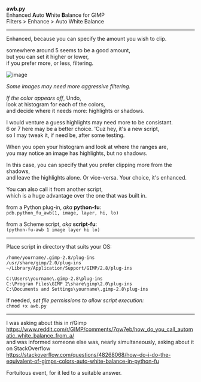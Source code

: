 **awb.py**  
Enhanced **A**uto **W**hite **B**alance for GIMP  
Filters > Enhance > Auto White Balance  

---

Enhanced, because you can specify the amount you wish to clip.  

somewhere around 5 seems to be a good amount,  
but you can set it higher or lower,  
if you prefer more, or less, filtering.  

![image](https://pbs.twimg.com/media/DTzLQn_WAAESxH9?format=jpg)  

*Some images may need more aggressive filtering.*  

*If the color appears off*, Undo,  
look at histogram for each of the colors,  
and decide where it needs more: highlights or shadows.  

I would venture a guess highlights may need more to be consistant.  
6 or 7 here may be a better choice.  'Cuz hey, it's a new script,  
so I may tweak it, if need be, after some testing.  

When you open your histogram and look at where the ranges are,  
you may notice an image has highlights, but no shadows.  

In this case, you can specify that you prefer clipping more from the shadows,  
and leave the highlights alone.  Or vice-versa.  Your choice, it's enhanced.  

You can also call it from another script,  
which is a huge advantage over the one that was built in.  

from a Python plug-in, *aka* **python-fu**:  
`pdb.python_fu_awb(1, image, layer, hi, lo)`  

from a Scheme script, *aka* **script-fu**:  
`(python-fu-awb 1 image layer hi lo)`  

---

Place script in directory that suits your OS:

    /home/yourname/.gimp-2.8/plug-ins  
  	/usr/share/gimp/2.0/plug-ins  
    ~/Library/Application/Support/GIMP/2.8/plug-ins  

  	C:\Users\yourname\.gimp-2.8\plug-ins  
  	C:\Program Files\GIMP 2\share\gimp\2.0\plug-ins  
  	C:\Documents and Settings\yourname\.gimp-2.8\plug-ins  

If needed, *set file permissions to allow script execution:*  
    `chmod +x awb.py`  
    
---
I was asking about this in r/Gimp  
https://www.reddit.com/r/GIMP/comments/7qw7eb/how_do_you_call_automatic_white_balance_from_a/  
and was informed someone else was, nearly simultaneously, asking about it on StackOverflow  
https://stackoverflow.com/questions/48268068/how-do-i-do-the-equivalent-of-gimps-colors-auto-white-balance-in-python-fu  

Fortuitous event, for it led to a suitable answer.

  
